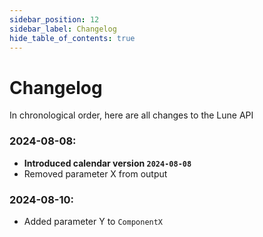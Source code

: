 ```yaml
---
sidebar_position: 12
sidebar_label: Changelog
hide_table_of_contents: true
---
```


# Changelog

In chronological order, here are all changes to the Lune API
### 2024-08-08:
- **Introduced calendar version `2024-08-08`**
- Removed parameter X from output
### 2024-08-10:
- Added parameter Y to `ComponentX`
